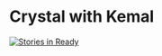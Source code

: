 # Crystal with Kemal

[![Stories in Ready](https://badge.waffle.io/LokeCarlsson/CrystalTest.png?label=ready&title=Ready)](http://waffle.io/LokeCarlsson/CrystalTest)
